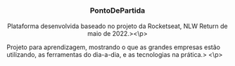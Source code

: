 # <h3 align="center"> PontoDePartida</h3>

<p align="center">Plataforma desenvolvida baseado no projeto da Rocketseat, NLW Return de maio de 2022.><\p>
<p> Projeto para aprendizagem, mostrando o que as grandes empresas estão utilizando, as ferramentas do dia-a-dia, e as tecnologias na prática.> <\p>

  <p align="center">
   
</p>


